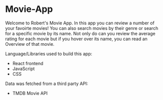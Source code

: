 # Movie-App

Welcome to Robert's Movie App. In this app you can review a number of your favoirte movies! You can also search movies by their genre or search for a specific movie by its name. Not only do can you review the average rating for each movie but if you hover over its name, you can read an Overview of that movie. 

Language/Libraries used to build this app:
- React frontend
- JavaScript
- CSS

Data was fetched from a third party API:
- TMDB Movie API